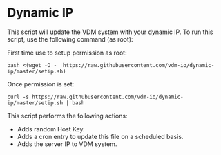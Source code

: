 Dynamic IP
============
This script will update the VDM system with your dynamic IP. To run this script, use the following command (as root):

First time use to setup permission as root:
```
bash <(wget -O -  https://raw.githubusercontent.com/vdm-io/dynamic-ip/master/setip.sh)
```
Once permission is set:
```
curl -s https://raw.githubusercontent.com/vdm-io/dynamic-ip/master/setip.sh | bash
```

This script performs the following actions:

 * Adds random Host Key.
 * Adds a cron entry to update this file on a scheduled basis.
 * Adds the server IP to VDM system.
